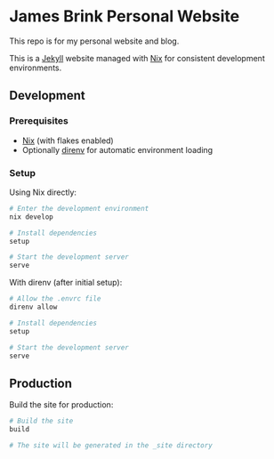 James Brink Personal Website
============================

This repo is for my personal website and blog.

This is a [Jekyll](http://jekyllrb.com/) website managed with [Nix](https://nixos.org/) for consistent development environments.

## Development

### Prerequisites
- [Nix](https://nixos.org/download.html) (with flakes enabled)
- Optionally [direnv](https://direnv.net/) for automatic environment loading

### Setup

Using Nix directly:
```sh
# Enter the development environment
nix develop

# Install dependencies
setup

# Start the development server
serve
```

With direnv (after initial setup):
```sh
# Allow the .envrc file
direnv allow

# Install dependencies
setup

# Start the development server
serve
```

## Production

Build the site for production:

```sh
# Build the site
build

# The site will be generated in the _site directory
```

